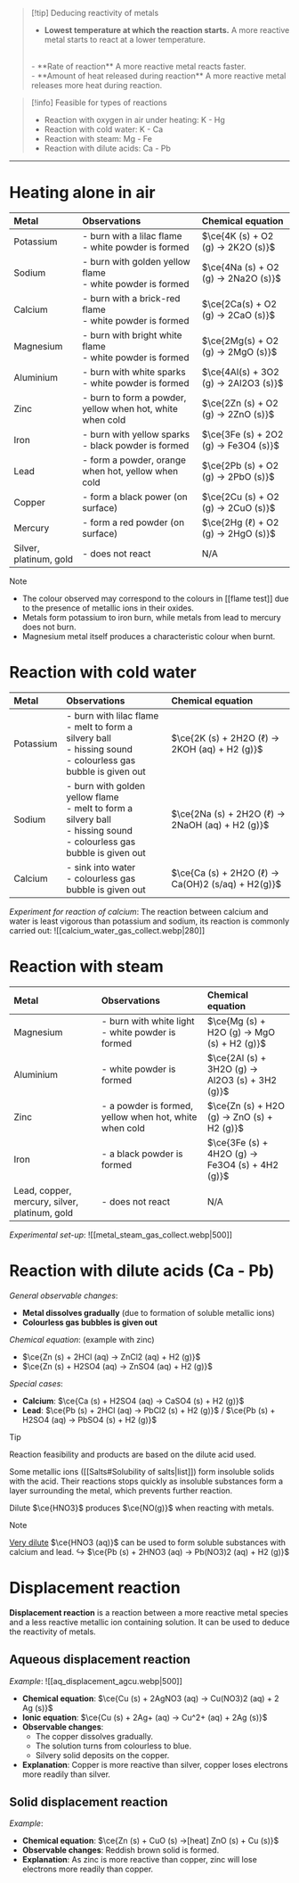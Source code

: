 > [!tip] Deducing reactivity of metals
> - **Lowest temperature at which the reaction starts.**
>   A more reactive metal starts to react at a lower temperature.
><br>
> - **Rate of reaction**
>   A more reactive metal reacts faster.
><br>
> - **Amount of heat released during reaction**
 >  A more reactive metal releases more heat during reaction.

> [!info] Feasible for types of reactions
> - Reaction with oxygen in air under heating: K - Hg
> - Reaction with cold water: K - Ca
> - Reaction with steam: Mg - Fe
> - Reaction with dilute acids: Ca - Pb

---
# Heating alone in air

| Metal | Observations | Chemical equation |
| :--- | :--- | :--- |
| Potassium | - burn with a lilac flame<br>- white powder is formed | $\ce{4K (s) + O2 (g) -> 2K2O (s)}$ |
| Sodium | - burn with golden yellow flame<br>- white powder is formed | $\ce{4Na (s) + O2 (g) -> 2Na2O (s)}$ |
| Calcium | - burn with a brick-red flame<br>- white powder is formed | $\ce{2Ca(s) + O2 (g) -> 2CaO (s)}$ |
| Magnesium | - burn with bright white flame<br>- white powder is formed | $\ce{2Mg(s) + O2 (g) -> 2MgO (s)}$ |
| Aluminium | - burn with white sparks<br>- white powder is formed | $\ce{4Al(s) + 3O2 (g) -> 2Al2O3 (s)}$ |
| Zinc | - burn to form a powder, yellow when hot, white when cold | $\ce{2Zn (s) + O2 (g) -> 2ZnO (s)}$ |
| Iron | - burn with yellow sparks<br>- black powder is formed | $\ce{3Fe (s) + 2O2 (g) -> Fe3O4 (s)}$ |
| Lead | - form a powder, orange when hot, yellow when cold | $\ce{2Pb (s) + O2 (g) -> 2PbO (s)}$ |
| Copper | - form a black power (on surface) | $\ce{2Cu (s) + O2 (g) -> 2CuO (s)}$ |
| Mercury | - form a red powder (on surface) | $\ce{2Hg (ℓ) + O2 (g) -> 2HgO (s)}$ |
| Silver, platinum, gold | - does not react | N/A |
> [!note]
> - The colour observed may correspond to the colours in [[flame test]] due to the presence of metallic ions in their oxides.
> - Metals form potassium to iron burn, while metals from lead to mercury does not burn.
> - Magnesium metal itself produces a characteristic colour when burnt.

# Reaction with cold water

| Metal | Observations | Chemical equation |
| :--- | :--- | :--- |
| Potassium | - burn with lilac flame<br>- melt to form a silvery ball<br>- hissing sound<br>- colourless gas bubble is given out | $\ce{2K (s) + 2H2O (ℓ) -> 2KOH (aq) + H2 (g)}$ |
| Sodium | - burn with golden yellow flame<br>- melt to form a silvery ball<br>- hissing sound<br>- colourless gas bubble is given out | $\ce{2Na (s) + 2H2O (ℓ) -> 2NaOH (aq) + H2 (g)}$ |
| Calcium | - sink into water<br>- colourless gas bubble is given out | $\ce{Ca (s) + 2H2O (ℓ) -> Ca(OH)2 (s/aq) + H2(g)}$ |

*Experiment for reaction of calcium*:
The reaction between calcium and water is least vigorous than potassium and sodium, its reaction is commonly carried out:
![[calcium_water_gas_collect.webp|280]]

# Reaction with steam

| Metal | Observations | Chemical equation |
| :--- | :--- | :--- |
| Magnesium | - burn with white light<br>- white powder is formed | $\ce{Mg (s) + H2O (g) -> MgO (s) + H2 (g)}$ |
| Aluminium | - white powder is formed | $\ce{2Al (s) + 3H2O (g) -> Al2O3 (s) + 3H2 (g)}$ |
| Zinc | - a powder is formed, yellow when hot, white when cold | $\ce{Zn (s) + H2O (g) -> ZnO (s) + H2 (g)}$ |
| Iron | - a black powder is formed | $\ce{3Fe (s) + 4H2O (g) -> Fe3O4 (s) + 4H2 (g)}$ |
| Lead, copper, mercury, silver, platinum, gold | - does not react | N/A |

*Experimental set-up*:
![[metal_steam_gas_collect.webp|500]]

# Reaction with dilute acids (Ca - Pb)
*General observable changes*:
- **Metal dissolves gradually** (due to formation of soluble metallic ions)
- **Colourless gas bubbles is given out**

*Chemical equation*: (example with zinc)
- $\ce{Zn (s) + 2HCl (aq) -> ZnCl2 (aq) + H2 (g)}$
- $\ce{Zn (s) + H2SO4 (aq) -> ZnSO4 (aq) + H2 (g)}$

*Special cases*:
- **Calcium**: $\ce{Ca (s) + H2SO4 (aq) -> CaSO4 (s) + H2 (g)}$
- **Lead**: $\ce{Pb (s) + 2HCl (aq) -> PbCl2 (s) + H2 (g)}$ / $\ce{Pb (s) + H2SO4 (aq) -> PbSO4 (s) + H2 (g)}$

> [!tip]
> Reaction feasibility and products are based on the dilute acid used.
> 
> Some metallic ions ([[Salts#Solubility of salts|list]]) form insoluble solids with the acid. Their reactions stops quickly as insoluble substances form a layer surrounding the metal, which prevents further reaction.
> 
> Dilute $\ce{HNO3}$ produces $\ce{NO(g)}$ when reacting with metals.

> [!note]
> <u>Very dilute</u> $\ce{HNO3 (aq)}$ can be used to form soluble substances with calcium and lead.
> ↪ $\ce{Pb (s) + 2HNO3 (aq) -> Pb(NO3)2 (aq) + H2 (g)}$

# Displacement reaction
**Displacement reaction** is a reaction between a more reactive metal species and a less reactive metallic ion containing solution. It can be used to deduce the reactivity of metals.

## Aqueous displacement reaction
*Example*:
![[aq_displacement_agcu.webp|500]]
- **Chemical equation**: $\ce{Cu (s) + 2AgNO3 (aq) -> Cu(NO3)2 (aq) + 2 Ag (s)}$
- **Ionic equation**: $\ce{Cu (s) + 2Ag+ (aq) -> Cu^2+ (aq) + 2Ag (s)}$
- **Observable changes**:
	- The copper dissolves gradually.
	- The solution turns from colourless to blue.
	- Silvery solid deposits on the copper.
- **Explanation**: Copper is more reactive than silver, copper loses electrons more readily than silver.

## Solid displacement reaction
*Example*:
- **Chemical equation**: $\ce{Zn (s) + CuO (s) ->[heat] ZnO (s) + Cu (s)}$
- **Observable changes**: Reddish brown solid is formed.
- **Explanation**: As zinc is more reactive than copper, zinc will lose electrons more readily than copper.

